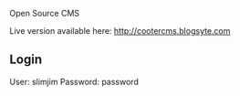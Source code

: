 Open Source CMS 

Live version available here: http://cootercms.blogsyte.com

## Login ##

User: slimjim
Password: password
